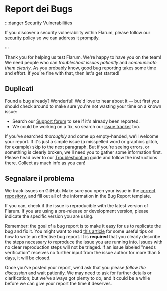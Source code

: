 # Report dei Bugs

:::danger Security Vulnerabilities

If you discover a security vulnerability within Flarum, please follow our [security policy](https://github.com/flarum/core/security/policy) so we can address it promptly.

:::

Thank you for helping us test Flarum. We're happy to have you on the team! We need people who can *troubleshoot issues patiently* and *communicate them clearly*. As you probably know, good bug reporting takes some time and effort. If you're fine with that, then let's get started!

## Duplicati

Found a bug already? Wonderful! We'd love to hear about it &mdash; but first you should check around to make sure you're not wasting your time on a known issue:

- Search our [Support forum](https://discuss.flarum.org/t/support) to see if it's already been reported.
- We could be working on a fix, so search our [issue tracker](https://github.com/flarum/core/issues) too.

If you've searched *thoroughly* and come up empty-handed, we'll welcome your report. If it's just a simple issue (a misspelled word or graphics glitch, for example) skip to the next paragraph. But if you're seeing errors, or something is clearly broken, we'll need you to gather some information first. Please head over to our [Troubleshooting](troubleshoot.md) guide and follow the instructions there. Collect as much info as you can!

## Segnalare il problema

We track issues on GitHub. Make sure you open your issue in the [correct repository](https://github.com/flarum), and fill out all of the information in the Bug Report template.

If you can, check if the issue is reproducible with the latest version of Flarum. If you are using a pre-release or development version, please indicate the specific version you are using.

Remember: the goal of a bug report is to make it easy for us to replicate the bug and fix it. You might want to read [this article](https://www.chiark.greenend.org.uk/~sgtatham/bugs.html) for some useful tips on how to write an effective bug report. It is **required** that you clearly describe the steps necessary to reproduce the issue you are running into. Issues with no clear reproduction steps will not be triaged. If an issue labeled "needs verification" receives no further input from the issue author for more than 5 days, it will be closed.

Once you've posted your report, we'd ask that you please *follow the discussion* and wait patiently. We may need to ask for further details or clarification; but we've always got plenty to do, and it could be a while before we can give your report the time it deserves.
